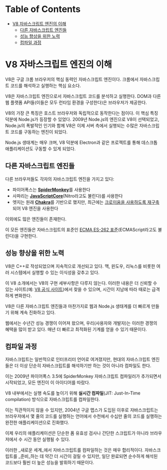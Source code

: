 # Table of Contents

- [V8 자바스크립트 엔진의 이해](#v8-자바스크립트-엔진의-이해)
  - [다른 자바스크립트 엔진들](#다른-자바스크립트-엔진들)
  - [성능 향상을 위한 노력](#성능-향상을-위한-노력)
  - [컴파일 과정](#컴파일-과정)

# V8 자바스크립트 엔진의 이해

V8은 구글 크롬 브라우저의 핵심 동력인 자바스크립트 엔진이다. 크롬에서 자바스크립트 코드를 해석하고 실행하는 핵심 요소다.

V8은 자바스크립트 엔진으로서 자바스크립트 코드를 분석하고 실행한다. DOM과 다른 웹 플랫폼 API들(이들은 모두 런타임 환경을 구성한다)은 브라우저가 제공한다.

V8의 가장 큰 특징은 호스트 브라우저와 독립적으로 동작한다는 점이다. 이 핵심 특징 덕분에 Node.js가 등장할 수 있었다. 2009년 Node.js의 엔진으로 V8이 선택되었고, Node.js의 폭발적인 인기와 함께 V8은 이제 서버 측에서 실행되는 수많은 자바스크립트 코드를 구동하는 엔진이 되었다.

Node.js 생태계는 매우 크며, V8 덕분에 Electron과 같은 프로젝트를 통해 데스크톱 애플리케이션도 구동할 수 있게 되었다.

## 다른 자바스크립트 엔진들

다른 브라우저들도 각자의 자바스크립트 엔진을 가지고 있다:

- 파이어폭스는 [**SpiderMonkey**](https://spidermonkey.dev)를 사용한다
- 사파리는 [**JavaScriptCore**](https://developer.apple.com/documentation/javascriptcore)(Nitro라고도 불린다)를 사용한다
- 엣지는 원래 [**Chakra**](https://github.com/Microsoft/ChakraCore)를 기반으로 했지만, 최근에는 [크로미움을 사용하도록 재구축](https://support.microsoft.com/en-us/help/4501095/download-the-new-microsoft-edge-based-on-chromium)되어 V8 엔진을 사용한다

이외에도 많은 엔진들이 존재한다.

이 모든 엔진들은 자바스크립트의 표준인 [ECMA ES-262 표준](https://www.ecma-international.org/publications/standards/Ecma-262.htm)(ECMAScript라고도 불린다)을 구현한다.

## 성능 향상을 위한 노력

V8은 C++로 작성되었으며 지속적으로 개선되고 있다. 맥, 윈도우, 리눅스를 비롯한 여러 시스템에서 실행할 수 있는 이식성을 갖추고 있다.

이 V8 소개에서는 V8의 구현 세부사항은 다루지 않는다. 이러한 내용은 더 신뢰할 수 있는 사이트(예: [V8 공식 사이트](https://v8.dev/))에서 찾을 수 있으며, 시간이 지남에 따라 때로는 급격하게 변화한다.

V8은 다른 자바스크립트 엔진들과 마찬가지로 웹과 Node.js 생태계를 더 빠르게 만들기 위해 계속 진화하고 있다.

웹에서는 수년간 성능 경쟁이 이어져 왔으며, 우리(사용자와 개발자)는 이러한 경쟁의 혜택을 많이 받고 있다. 매년 더 빠르고 최적화된 기계를 얻을 수 있기 때문이다.

## 컴파일 과정

자바스크립트는 일반적으로 인터프리터 언어로 여겨졌지만, 현대의 자바스크립트 엔진들은 더 이상 단순히 자바스크립트를 해석하기만 하는 것이 아니라 컴파일도 한다.

이는 2009년 파이어폭스 3.5에 SpiderMonkey 자바스크립트 컴파일러가 추가되면서 시작되었고, 모든 엔진이 이 아이디어를 따랐다.

V8 내부에서는 실행 속도를 높이기 위해 **실시간 컴파일**(JIT: Just-In-Time compilation) 방식으로 자바스크립트를 컴파일한다.

이는 직관적이지 않을 수 있지만, 2004년 구글 맵스가 도입된 이후로 자바스크립트는 브라우저에서 몇 줄의 코드를 실행하는 언어에서 수천에서 수십만 줄의 코드를 실행하는 완전한 애플리케이션으로 진화했다.

이제 우리의 애플리케이션은 단순한 폼 유효성 검사나 간단한 스크립트가 아니라 브라우저에서 수 시간 동안 실행될 수 있다.

이러한 _새로운 세계_에서 자바스크립트를 컴파일하는 것은 매우 합리적이다. 자바스크립트를 _준비_하는 데 약간 더 시간이 걸릴 수 있지만, 일단 완료되면 순수하게 해석된 코드보다 훨씬 더 높은 성능을 발휘하기 때문이다.